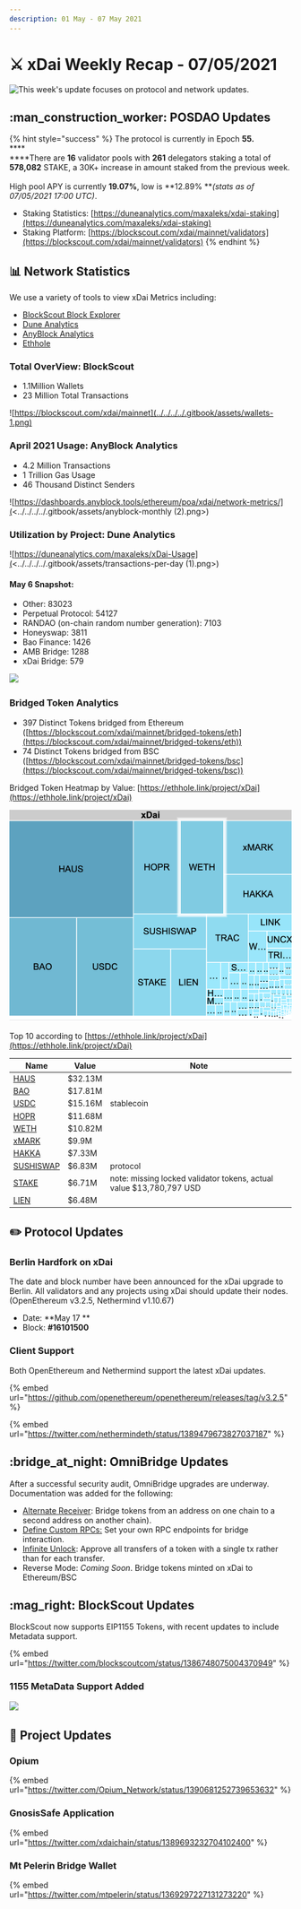 ```yaml
---
description: 01 May - 07 May 2021
---
```


# ⚔️ xDai Weekly Recap - 07/05/2021

![This week's update focuses on protocol and network updates.](../../../../.gitbook/assets/weekly-stats.png)

## :man\_construction\_worker: POSDAO Updates

{% hint style="success" %}
The protocol is currently in Epoch **55.**\
****\
****There are **16** validator pools with **261** delegators staking a total of **578,082** STAKE, a 30K+ increase in amount staked from the previous week. \
\
High pool APY is currently **19.07%**, low is **12.89% **_(stats as of 07/05/2021 17:00 UTC)_.

* Staking Statistics: [https://duneanalytics.com/maxaleks/xdai-staking](https://duneanalytics.com/maxaleks/xdai-staking)
* Staking Platform: [https://blockscout.com/xdai/mainnet/validators](https://blockscout.com/xdai/mainnet/validators)
{% endhint %}

## 📊 Network Statistics

We use a variety of tools to view xDai Metrics including:

* [BlockScout Block Explorer](https://blockscout.com/xdai/mainnet)
* [Dune Analytics](https://duneanalytics.com/maxaleks/xDai-Usage)
* [AnyBlock Analytics](https://dashboards.anyblock.tools/ethereum/poa/xdai/network-metrics/)
* [Ethhole](https://ethhole.link/project/xDai)

### Total OverView: BlockScout

* 1.1Million Wallets
* 23 Million Total Transactions

![https://blockscout.com/xdai/mainnet](../../../../.gitbook/assets/wallets-1.png)

### April 2021 Usage: AnyBlock Analytics

* 4.2 Million Transactions
* 1 Trillion Gas Usage
* 46 Thousand Distinct Senders

![https://dashboards.anyblock.tools/ethereum/poa/xdai/network-metrics/](<../../../../.gitbook/assets/anyblock-monthly (2).png>)



### Utilization by Project: Dune Analytics

![https://duneanalytics.com/maxaleks/xDai-Usage](<../../../../.gitbook/assets/transactions-per-day (1).png>)

#### May 6 Snapshot:

* Other: 83023
* Perpetual Protocol: 54127
* RANDAO (on-chain random number generation): 7103
* Honeyswap: 3811
* Bao Finance: 1426
* AMB Bridge: 1288
* xDai Bridge: 579

![](<../../../../.gitbook/assets/dune1 (1).png>)

### Bridged Token Analytics

* 397 Distinct Tokens bridged from Ethereum ([https://blockscout.com/xdai/mainnet/bridged-tokens/eth](https://blockscout.com/xdai/mainnet/bridged-tokens/eth))
* 74 Distinct Tokens bridged from BSC ([https://blockscout.com/xdai/mainnet/bridged-tokens/bsc](https://blockscout.com/xdai/mainnet/bridged-tokens/bsc))

Bridged Token Heatmap by Value: [https://ethhole.link/project/xDai](https://ethhole.link/project/xDai)

![](../../../../.gitbook/assets/OmniBridge-token-heatmap.png)

Top 10 according to [https://ethhole.link/project/xDai](https://ethhole.link/project/xDai)

| Name                                                                                                                        | Value   | Note                                                                |
| --------------------------------------------------------------------------------------------------------------------------- | ------- | ------------------------------------------------------------------- |
| [HAUS](https://etherscan.io/token/0xf2051511b9b121394fa75b8f7d4e7424337af687?a=0x88ad09518695c6c3712ac10a214be5109a655671)  | $32.13M |                                                                     |
| [BAO](https://etherscan.io/token/0x374cb8c27130e2c9e04f44303f3c8351b9de61c1?a=0x88ad09518695c6c3712ac10a214be5109a655671)   | $17.81M |                                                                     |
| [USDC](https://etherscan.io/token/0xa0b86991c6218b36c1d19d4a2e9eb0ce3606eb48?a=0x88ad09518695c6c3712ac10a214be5109a655671)  | $15.16M | stablecoin                                                          |
| [HOPR](https://etherscan.io/token/0xf5581dfefd8fb0e4aec526be659cfab1f8c781da?a=0x88ad09518695c6c3712ac10a214be5109a655671)  | $11.68M |                                                                     |
| [WETH](https://etherscan.io/token/0xc02aaa39b223fe8d0a0e5c4f27ead9083c756cc2?a=0x88ad09518695c6c3712ac10a214be5109a655671)  | $10.82M |                                                                     |
| [xMARK](https://etherscan.io/token/0x36b679bd64ed73dbfd88909cdcb892cb66bd4cbb?a=0x88ad09518695c6c3712ac10a214be5109a655671) | $9.9M   |                                                                     |
| [HAKKA](https://etherscan.io/token/0x0e29e5abbb5fd88e28b2d355774e73bd47de3bcd?a=0x88ad09518695c6c3712ac10a214be5109a655671) | $7.33M  |                                                                     |
| [SUSHISWAP](https://zapper.fi/dashboard?address=0x88ad09518695c6c3712ac10a214be5109a655671)                                 | $6.83M  | protocol                                                            |
| [STAKE](https://etherscan.io/token/0x0ae055097c6d159879521c384f1d2123d1f195e6?a=0x88ad09518695c6c3712ac10a214be5109a655671) | $6.71M  | note: missing locked validator tokens, actual value $13,780,797 USD |
| [LIEN](https://etherscan.io/token/0xab37e1358b639fd877f015027bb62d3ddaa7557e?a=0x88ad09518695c6c3712ac10a214be5109a655671)  | $6.48M  |                                                                     |

## :pencil2: Protocol Updates

### Berlin Hardfork on xDai

The date and block number have been announced for the xDai upgrade to Berlin. All validators and any projects using xDai should update their nodes. (OpenEthereum v3.2.5, Nethermind v1.10.67)

* Date: **May 17 **
* Block: **#16101500**

### Client Support

Both OpenEthereum and Nethermind support the latest xDai updates.

{% embed url="https://github.com/openethereum/openethereum/releases/tag/v3.2.5" %}

{% embed url="https://twitter.com/nethermindeth/status/1389479673827037187" %}

## :bridge\_at\_night: OmniBridge Updates

After a successful security audit, OmniBridge upgrades are underway. Documentation was added for the following:

* [Alternate Receiver](../../../../for-users/bridges/converting-xdai-via-bridge/alternate-receiver-send-dai-to-another-xdai-address.md): Bridge tokens from an address on one chain to a second address on another chain).
* [Define Custom RPCs:](../../../../for-users/bridges/omnibridge/set-custom-rpc-endpoints.md) Set your own RPC endpoints for bridge interaction.
* [Infinite Unlock](../../../../for-users/bridges/omnibridge/infinite-unlock.md): Approve all transfers of a token with a single tx rather than for each transfer.
* Reverse Mode: _Coming Soon_. Bridge tokens minted on xDai to Ethereum/BSC

## :mag\_right: BlockScout Updates

BlockScout now supports EIP1155 Tokens, with recent updates to include Metadata support.&#x20;

{% embed url="https://twitter.com/blockscoutcom/status/1386748075004370949" %}

### 1155 MetaData Support Added

![](../../../../.gitbook/assets/metadata-support.png)

## :butterfly: Project Updates

### Opium&#x20;

{% embed url="https://twitter.com/Opium_Network/status/1390681252739653632" %}

### GnosisSafe Application

{% embed url="https://twitter.com/xdaichain/status/1389693232704102400" %}

### Mt Pelerin Bridge Wallet

{% embed url="https://twitter.com/mtpelerin/status/1369297227131273220" %}

